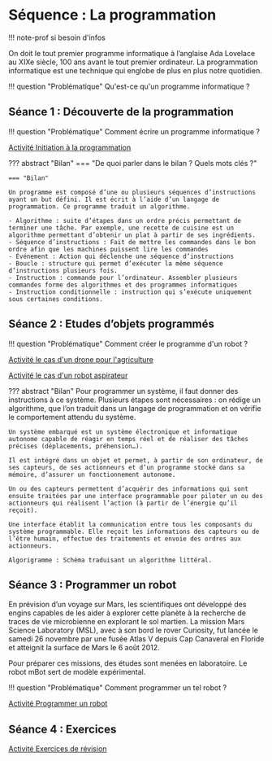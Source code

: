 # Séquence : La programmation

!!! note-prof
    si besoin d'infos

On doit le tout premier programme informatique à l’anglaise Ada Lovelace au XIXe siècle, 100 ans avant le tout premier ordinateur. La programmation informatique est une technique qui englobe de plus en plus notre quotidien.

!!! question "Problématique"
    Qu'est-ce qu'un programme informatique ?


## Séance 1 : Découverte de la programmation

!!! question "Problématique"
    Comment écrire un programme informatique ?

[Activité Initiation à la programmation](../initProg)




??? abstract "Bilan"
    === "De quoi parler dans le bilan ? Quels mots clés ?"

    === "Bilan"

    Un programme est composé d’une ou plusieurs séquences d’instructions ayant un but défini. Il est écrit à l’aide d’un langage de programmation. Ce programme traduit un algorithme.

    - Algorithme : suite d’étapes dans un ordre précis permettant de terminer une tâche. Par exemple, une recette de cuisine est un algorithme permettant d’obtenir un plat à partir de ses ingrédients.
    - Séquence d’instructions : Fait de mettre les commandes dans le bon ordre afin que les machines puissent lire les commandes
    - Événement : Action qui déclenche une séquence d’instructions
    - Boucle : structure qui permet d’exécuter la même séquence d’instructions plusieurs fois.
    - Instruction : commande pour l’ordinateur. Assembler plusieurs commandes forme des algorithmes et des programmes informatiques
    - Instruction conditionnelle : instruction qui s’exécute uniquement sous certaines conditions.





## Séance 2 : Etudes d’objets programmés

!!! question "Problématique"
    Comment créer le programme d'un robot ?

[Activité le cas d'un drone pour l'agriculture](../etudesObjets1)


[Activité le cas d'un robot aspirateur](../etudesObjets2)


??? abstract "Bilan"
    Pour programmer un système, il faut donner des instructions à ce système. Plusieurs étapes sont nécessaires : on rédige un algorithme, que l’on traduit dans un langage de programmation et on vérifie le comportement attendu du système.

    Un système embarqué est un système électronique et informatique autonome capable de réagir en temps réel et de réaliser des tâches précises (déplacements, préhension…).

    Il est intégré dans un objet et permet, à partir de son ordinateur, de ses capteurs, de ses actionneurs et d’un programme stocké dans sa mémoire, d’assurer un fonctionnement autonome.

    Un ou des capteurs permettent d’acquérir des informations qui sont ensuite traitées par une interface programmable pour piloter un ou des actionneurs qui réalisent l’action (à partir de l’énergie qu’il reçoit).

    Une interface établit la communication entre tous les composants du système programmable. Elle reçoit les informations des capteurs ou de l’être humain, effectue des traitements et envoie des ordres aux actionneurs.

    Algorigramme : Schéma traduisant un algorithme littéral.


## Séance 3 : Programmer un robot

En prévision d’un voyage sur Mars, les scientifiques ont développé des engins capables de les aider à explorer cette planète à la recherche de traces de vie microbienne en explorant le sol martien. La mission Mars Science Laboratory (MSL), avec à son bord le rover Curiosity, fut lancée le samedi 26 novembre par une fusée Atlas V depuis Cap Canaveral en Floride et atteignit la surface de Mars le 6 août 2012.

Pour préparer ces missions, des études sont menées en laboratoire. Le robot mBot sert de modèle expérimental.


!!! question "Problématique"
    Comment programmer un tel robot ?


[Activité  Programmer un robot](../progmBot)



## Séance 4 : Exercices 

[Activité Exercices de révision](../exosProg)
